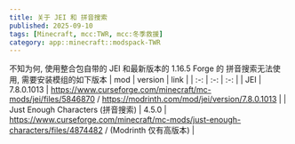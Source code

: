 ```yaml
---
title: 关于 JEI 和 拼音搜索
published: 2025-09-10
tags: [Minecraft, mcc:TWR, mcc:冬季救援]
category: app::minecraft::modspack-TWR
---
```


不知为何, 使用整合包自带的 JEI 和最新版本的 1.16.5 Forge 的 拼音搜索无法使用, 需要安装模组的如下版本
| mod | version | link |
| :-: | :-: | :-: |
| JEI | 7.8.0.1013 | <https://www.curseforge.com/minecraft/mc-mods/jei/files/5846870> / <https://modrinth.com/mod/jei/version/7.8.0.1013> |
| Just Enough Characters (拼音搜索) | 4.5.0 | <https://www.curseforge.com/minecraft/mc-mods/just-enough-characters/files/4874482> / (Modrinth 仅有高版本) |
